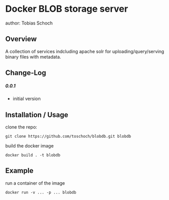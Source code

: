 Docker BLOB storage server
===============================
author: Tobias Schoch

Overview
--------

A collection of services indcluding apache solr for uploading/query/serving binary files with metadata.


Change-Log
----------
##### 0.0.1
* initial version


Installation / Usage
--------------------
clone the repo:

```
git clone https://github.com/toschoch/blobdb.git blobdb
```
build the docker image
```
docker build . -t blobdb
```

Example
-------

run a container of the image
```
docker run -v ... -p ... blobdb
```